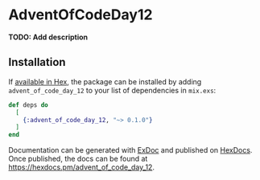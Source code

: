 # AdventOfCodeDay12

**TODO: Add description**

## Installation

If [available in Hex](https://hex.pm/docs/publish), the package can be installed
by adding `advent_of_code_day_12` to your list of dependencies in `mix.exs`:

```elixir
def deps do
  [
    {:advent_of_code_day_12, "~> 0.1.0"}
  ]
end
```

Documentation can be generated with [ExDoc](https://github.com/elixir-lang/ex_doc)
and published on [HexDocs](https://hexdocs.pm). Once published, the docs can
be found at <https://hexdocs.pm/advent_of_code_day_12>.

